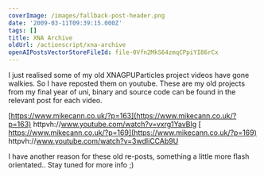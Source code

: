 ```yaml
---
coverImage: /images/fallback-post-header.png
date: '2009-03-11T09:39:15.000Z'
tags: []
title: XNA Archive
oldUrl: /actionscript/xna-archive
openAIPostsVectorStoreFileId: file-0Vfn2MkS64zmqCPpiYI86rCx
---
```


I just realised some of my old XNAGPUParticles project videos have gone walkies. So I have reposted them on youtube. These are my old projects from my final year of uni, binary and source code can be found in the relevant post for each video.

<!-- more -->

[https://www.mikecann.co.uk/?p=163](https://www.mikecann.co.uk/?p=163)
httpvh://www.youtube.com/watch?v=vxrg1YavBIg
[
https://www.mikecann.co.uk/?p=169](https://www.mikecann.co.uk/?p=169)
httpvh://www.youtube.com/watch?v=3wdIiCCAb9U

I have another reason for these old re-posts, something a little more flash orientated.. Stay tuned for more info ;)
